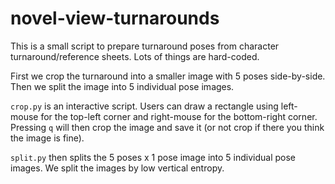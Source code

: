 # novel-view-turnarounds
This is a small script to prepare turnaround poses from character turnaround/reference sheets.  Lots of things are hard-coded.

First we crop the turnaround into a smaller image with 5 poses side-by-side.  Then we split the image into 5 individual pose images.

`crop.py` is an interactive script.  Users can draw a rectangle using left-mouse for the top-left corner and right-mouse for the bottom-right corner.  Pressing `q` will then crop the image and save it (or not crop if there you think the image is fine).

`split.py` then splits the 5 poses x 1 pose image into 5 individual pose images.  We split the images by low vertical entropy.
